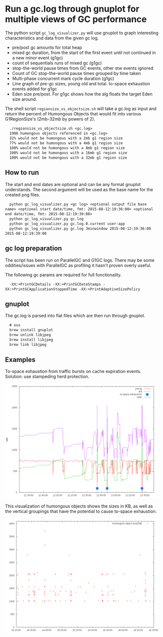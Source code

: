 # Run a gc.log through gnuplot for multiple views of GC performance

The python script `gc_log_visualizer.py` will use gnuplot to graph interesting characteristics
and data from the given gc log.

 * pre/post gc amounts for total heap
 * mixed gc duration, from the start of the first event until not continued in a new minor event (g1gc)
 * count of sequentials runs of mixed gc (g1gc)
 * stop-the-world pause times from GC events, other stw events ignored
 * Count of GC stop-the-world pause times grouped by time taken
 * Multi-phase concurrent mark cycle duration (g1gc)
 * Line graph of pre-gc sizes, young old and total. to-space exhaustion events added for g1gc
 * Eden size pre/post. For g1gc shows how the alg floats the target Eden size around.

The shell script `regionsize_vs_objectsize.sh` will take a gc.log
as input and return the percent of Humongous Objects that would fit
into various G1RegionSize's (2mb-32mb by powers of 2).

```
  ./regionsize_vs_objectsize.sh <gc.log>
  1986 humongous objects referenced in <gc.log>
  32% would not be humongous with a 2mb g1 region size
  77% would not be humongous with a 4mb g1 region size
  100% would not be humongous with a 8mb g1 region size
  100% would not be humongous with a 16mb g1 region size
  100% would not be humongous with a 32mb g1 region size
```

## How to run
The start and end dates are optional and can be any format gnuplot understands.
The second argument will be used as the base name for the created png files.

```
  python gc_log_visualizer.py <gc log> <optional output file base name> <optional start date/time, fmt: 2015-08-12:19:36:00> <optional end date/time, fmt: 2015-08-12:19:39:00>
  python gc_log_visualizer.py gc.log
  python gc_log_visualizer.py gc.log.0.current user-app
  python gc_log_visualizer.py gc.log 3minwindow 2015-08-12:19:36:00 2015-08-12:19:39:00
```

## gc log preparation
The script has been run on ParallelGC and G1GC logs. There may
be some oddities/issues with ParallelGC as profiling it hasn't
proven overly useful.

The following gc params are required for full functionality.

```
  -XX:+PrintGCDetails -XX:+PrintGCDateStamps -XX:+PrintGCApplicationStoppedTime -XX:+PrintAdaptiveSizePolicy
```

## gnuplot
The gc.log is parsed into flat files which are then run through
gnuplot.

```
  # osx
  brew install gnuplot
  brew unlink libjpeg
  brew install libjpeg
  brew link libjpeg
```

## Examples

To-space exhaustion from traffic bursts on cache
expiration events. Solution: use stampeding herd protection.

![example of to-space exhaustion](images/to-space-exhaustion.png)

This visualization of humongous objects shows the sizes in KB,
as well as the vertical groupings that have the potential to
cause to-space exhaustion.

![example of humongous objects](images/humongous-objects.png)

